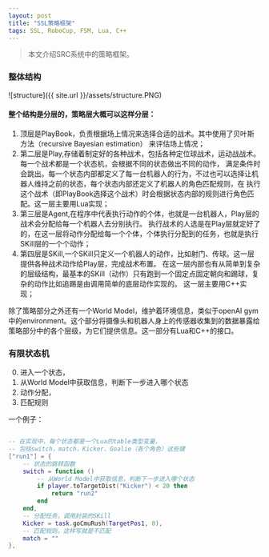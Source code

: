 ```yaml
---
layout: post
title: "SSL策略框架"
tags: SSL, RoboCup, FSM, Lua, C++ 
---
```


>本文介绍SRC系统中的策略框架。

### 整体结构
![structure]({{ site.url }}/assets/structure.PNG)

####  整个结构是分层的，策略层大概可以这样分层：
1. 顶层是PlayBook，负责根据场上情况来选择合适的战术。其中使用了贝叶斯方法（recursive Bayesian estimation）
来评估场上情况；
2. 第二层是Play,存储着制定好的各种战术，包括各种定位球战术，运动战战术。每一个战术都是一个状态机，会根据不同的状态做出不同的动作，
满足条件时会跳出。每一个状态内部都定义了每一台机器人的行为，不过也可以选择让机器人维持之前的状态，每个状态内部还定义了机器人的角色匹配规则，在
执行这个战术（即PlayBook选择这个战术）时会根据状态内部的规则进行角色匹配。这一层主要用Lua实现；
3. 第三层是Agent,在程序中代表执行动作的个体，也就是一台机器人，Play层的战术会分配给每一个机器人去分别执行。
执行战术的人选是在Play层就定好了的，在这一层将动作分配给每一个个体，个体执行分配到的任务，也就是执行SKill层的一个个动作；
4. 第四层是SKill,一个SKill只定义一个机器人的动作，比如射门、传球。这一层提供各种战术动作给Play层，完成战术布置。
在这一层内部也有从简单到复杂的层级结构，最基本的SKill（动作）只有跑到一个固定点固定朝向和踢球，复杂的动作比如追踢是由调用简单的底层动作实现的。
这一层主要用C++实现；

除了策略部分之外还有一个World Model，维护着环境信息，类似于openAI gym中的environment。这个部分将摄像头和机器人身上的传感器收集到的数据暴露给
策略部分中的各个层级，为它们提供信息。这一部分有Lua和C++的接口。

### 有限状态机
0. 进入一个状态，
1. 从World Model中获取信息，判断下一步进入哪个状态
2. 动作分配，
3. 匹配规则

一个例子：

````lua

-- 在实现中，每个状态都是一个Lua的table类型变量，
-- 包括switch，match，Kicker、Goalie（各个角色）这些键
["run1"] = {
    -- 状态的跳转函数
    switch = function ()
        -- 从World Model中获取信息，判断下一步进入哪个状态
        if player.toTargetDist("Kicker") < 20 then
            return "run2"
        end
    end,
    -- 分配任务，调用封装的SKill
    Kicker = task.goCmuRush(TargetPos1, 0),
    -- 匹配规则，这样写就是不匹配
    match = ""
},
````
